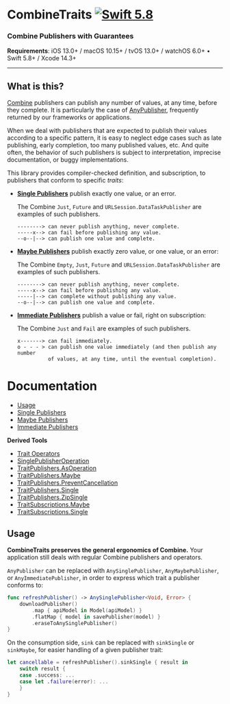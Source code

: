 CombineTraits [![Swift 5.8](https://img.shields.io/badge/swift-5.8-orange.svg?style=flat)](https://developer.apple.com/swift/)
=============

### Combine Publishers with Guarantees

**Requirements**: iOS 13.0+ / macOS 10.15+ / tvOS 13.0+ / watchOS 6.0+ &bull; Swift 5.8+ / Xcode 14.3+

---

## What is this?

[Combine] publishers can publish any number of values, at any time, before they complete. It is particularly the case of [AnyPublisher], frequently returned by our frameworks or applications.

When we deal with publishers that are expected to publish their values according to a specific pattern, it is easy to neglect edge cases such as late publishing, early completion, too many published values, etc. And quite often, the behavior of such publishers is subject to interpretation, imprecise documentation, or buggy implementations.

This library provides compiler-checked definition, and subscription, to publishers that conform to specific *traits*:
        
- **[Single Publishers]** publish exactly one value, or an error.
    
    The Combine `Just`, `Future` and `URLSession.DataTaskPublisher` are examples of such publishers.
    
    ```
    --------> can never publish anything, never complete.
    -----x--> can fail before publishing any value.
    --o--|--> can publish one value and complete.
    ```
    
- **[Maybe Publishers]** publish exactly zero value, or one value, or an error:
    
    The Combine `Empty`, `Just`, `Future` and `URLSession.DataTaskPublisher` are examples of such publishers.
    
    ```
    --------> can never publish anything, never complete.
    -----x--> can fail before publishing any value.
    -----|--> can complete without publishing any value.
    --o--|--> can publish one value and complete.
    ```
    
- **[Immediate Publishers]** publish a value or fail, right on subscription:
    
    The Combine `Just` and `Fail` are examples of such publishers.
    
    ```
    x-------> can fail immediately.
    o - - - > can publish one value immediately (and then publish any number
              of values, at any time, until the eventual completion).
    ```

# Documentation

- [Usage]
- [Single Publishers]
- [Maybe Publishers]
- [Immediate Publishers]

**Derived Tools**

- [Trait Operators]
- [SinglePublisherOperation]
- [TraitPublishers.AsOperation]
- [TraitPublishers.Maybe]
- [TraitPublishers.PreventCancellation]
- [TraitPublishers.Single]
- [TraitPublishers.ZipSingle]
- [TraitSubscriptions.Maybe]
- [TraitSubscriptions.Single]

## Usage

**CombineTraits preserves the general ergonomics of Combine.** Your application still deals with regular Combine publishers and operators.

`AnyPublisher` can be replaced with `AnySinglePublisher`, `AnyMaybePublisher`, or `AnyImmediatePublisher`, in order to express which trait a publisher conforms to:
    
```swift
func refreshPublisher() -> AnySinglePublisher<Void, Error> {
    downloadPublisher()
        .map { apiModel in Model(apiModel) }
        .flatMap { model in savePublisher(model) }
        .eraseToAnySinglePublisher()
}
```

On the consumption side, `sink` can be replaced with `sinkSingle` or `sinkMaybe`, for easier handling of a given publisher trait:
    
```swift
let cancellable = refreshPublisher().sinkSingle { result in
    switch result {
    case .success: ...
    case let .failure(error): ...
    }
}
```

[AnyPublisher]: https://developer.apple.com/documentation/combine/anypublisher
[Combine]: https://developer.apple.com/documentation/combine
[Release Notes]: CHANGELOG.md
[Usage]: #usage
[Single Publishers]: Documentation/SinglePublisher.md
[Maybe Publishers]: Documentation/MaybePublisher.md
[Immediate Publishers]: Documentation/ImmediatePublisher.md
[Trait Operators]: Documentation/Operators.md
[SinglePublisherOperation]: Documentation/SinglePublisherOperation.md
[TraitPublishers.AsOperation]: Documentation/TraitPublishers-AsOperation.md
[TraitPublishers.Maybe]: Documentation/TraitPublishers-Maybe.md
[TraitPublishers.PreventCancellation]: Documentation/TraitPublishers-PreventCancellation.md
[TraitPublishers.Single]: Documentation/TraitPublishers-Single.md
[TraitPublishers.ZipSingle]: Documentation/TraitPublishers-ZipSingle.md
[TraitSubscriptions.Maybe]: Documentation/TraitSubscriptions-Maybe.md
[TraitSubscriptions.Single]: Documentation/TraitSubscriptions-Single.md
